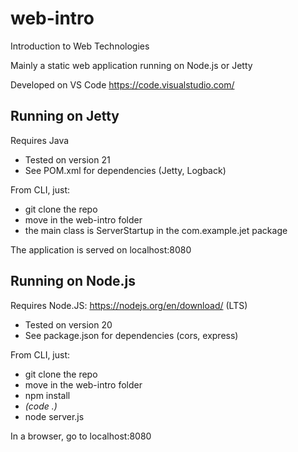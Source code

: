 # web-intro
Introduction to Web Technologies 

Mainly a static web application running on Node.js or Jetty

Developed on VS Code https://code.visualstudio.com/

## Running on Jetty

Requires Java
- Tested on version 21
- See POM.xml for dependencies (Jetty, Logback)

From CLI, just:
- git clone the repo
- move in the web-intro folder
- the main class is ServerStartup in the com.example.jet package

The application is served on localhost:8080

## Running on Node.js

Requires Node.JS: https://nodejs.org/en/download/ (LTS)
- Tested on version 20
- See package.json for dependencies (cors, express)

From CLI, just:
- git clone the repo
- move in the web-intro folder
- npm install
- _(code .)_
- node server.js

In a browser, go to localhost:8080
